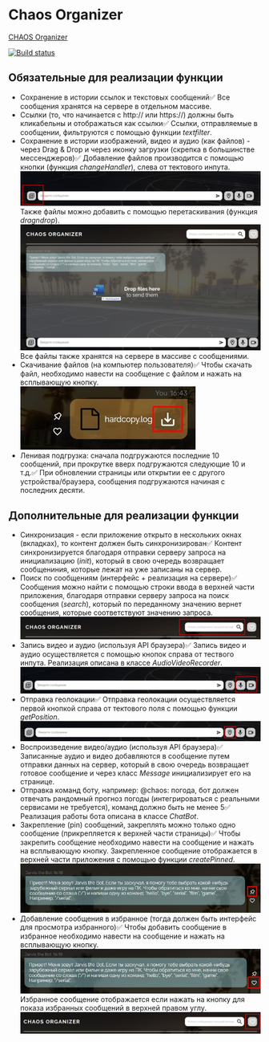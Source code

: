 # Chaos Organizer

[CHAOS Organizer](https://kosatos.github.io/ahj-diploma/)

[![Build status](https://ci.appveyor.com/api/projects/status/12eof36kj85acyls/branch/main?svg=true)](https://ci.appveyor.com/project/Kosatos/ahj-diploma/branch/main)

## Обязательные для реализации функции

- Сохранение в истории ссылок и текстовых сообщений✅
Все сообщения хранятся на сервере в отдельном массиве.
- Ссылки (то, что начинается с http:// или https://) должны быть кликабельны и отображаться как ссылки✅
Ссылки, отправляемые в сообщении, фильтруются с помощью функции _textfilter_.
- Сохранение в истории изображений, видео и аудио (как файлов) - через Drag & Drop и через иконку загрузки (скрепка в большинстве мессенджеров)✅
Добавление файлов производится с помощью кнопки (функция _changeHandler_), слева от тектового инпута. ![](./src/img/app-description/add-file-by-icon.jpeg)
Также файлы можно добавить с помощью перетаскивания (функция _dragndrop_). ![](./src/img/app-description/add-file-by-drop.jpeg)
Все файлы также хранятся на сервере в массиве с сообщениями.
- Скачивание файлов (на компьютер пользователя)✅
Чтобы скачать файл, необходимо навести на сообщение с файлом и нажать на всплывающую кнопку. 
![](./src/img/app-description/download-file.jpeg)
- Ленивая подгрузка: сначала подгружаются последние 10 сообщений, при прокрутке вверх подгружаются следующие 10 и т.д.✅
При обновлении страницы или открытии ее с другого устройства/браузера, сообщения подгружаются начиная с последних десяти.

## Дополнительные для реализации функции

- Синхронизация - если приложение открыто в нескольких окнах (вкладках), то контент должен быть синхронизирован✅
Контент синхронизируется благодаря отправки серверу запроса на инициализацию (_init_), который в свою очередь возвращает сообщениния, которые лежат на уже записаны на сервер.
- Поиск по сообщениям (интерфейс + реализация на сервере)✅
Сообщения можно найти с помощью строки ввода в верхней части приложения, благодаря отправки серверу запроса на поиск сообщения (_search_), который по переданному значению вернет сообщения, которые соответствуют значению запроса. ![](./src/img/app-description/search-message.jpeg)
- Запись видео и аудио (используя API браузера)✅
Запись видео и аудио осуществляется с помощью кнопок справа от тествого инпута. Реализация описана в классе _AudioVideoRecorder_. ![](./src/img/app-description/audio-video-rec.jpeg)
- Отправка геолокации✅
Отправка геолокации осуществляется первой кнопкой справа от тектового поля с помощью функции _getPosition_. ![](./src/img/app-description/geolocation.jpeg)
- Воспроизведение видео/аудио (используя API браузера)✅
Записанные аудио и видео добавляются в сообщение путем отправки данных на сервер, который в свою очередь возвращает готовое сообщение и через класс _Message_ инициализирует его на странице.
- Отправка команд боту, например: @chaos: погода, бот должен отвечать рандомный прогноз погоды (интегрироваться с реальными сервисами не требуется), команд должно быть не менее 5✅
Реализация работы бота описана в классе _ChatBot_.
- Закрепление (pin) сообщений, закреплять можно только одно сообщение (прикрепляется к верхней части страницы)✅
Чтобы закрепить сообщение необходимо навести на сообщение и нажать на всплывающую кнопку. Закрепленное сообщение отображается в верхней части приложения с помощью функции _createPinned_. ![](./src/img/app-description/pin-message.jpeg)
- Добавление сообщения в избранное (тогда должен быть интерфейс для просмотра избранного)✅
Чтобы добавить сообщение в избранное необходимо навести на сообщение и нажать на всплывающую кнопку. ![](./src/img/app-description/add-favorite.jpeg)
Избранное сообщение отображается если нажать на кнопку для показа избранных сообщений в верхней правом углу. ![](./src/img/app-description/show-favorite.jpeg)